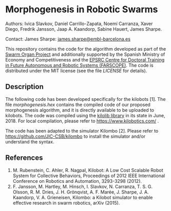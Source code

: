 # Morphogenesis in Robotic Swarms

Authors: Ivica Slavkov, Daniel Carrillo-Zapata, Noemí Carranza, Xaver Diego, Fredrik Jansson, Jaap A. Kaandorp, Sabine Hauert, James Sharpe.

Contact: James Sharpe: james.sharpe@embl-barcelona.es 

This repository contains the code for the algorithm developed as part of the [Swarm Organ Project](http://www.swarm-organ.eu/) and additionally supported by the Spanish Ministry of Economy and Competitiveness and the [EPSRC Centre for Doctoral Training in Future Autonomous and Robotic Systems (FARSCOPE)](http://farscope.bris.ac.uk/). The code is distributed under the MIT license (see the file *LICENSE* for details).



## Description

The following code has been developed specifically for the kilobots [1]. The file *morphogenesis.hex* contains the compiled code of our proposed morphogenesis algorithm, and it is directly available to be uploaded to kilobots. The code was compiled using the [kilolib library](https://github.com/acornejo/kilolib) in its state in June, 2018. For local compilation, please refer to https://www.kilobotics.com/ .

The code has been adapted to the simulator Kilombo [2]. Please refer to https://github.com/JIC-CSB/kilombo to install the simulator and/or understand the syntax.


## References
1. M. Rubenstein, C. Ahler, R. Nagpal, Kilobot: A Low Cost Scalable Robot System for Collective Behaviors, Proceedings of 2012 IEEE International Conference on Robotics and Automation, 3293-3298 (2012).
1. F. Jansson, M. Hartley, M. Hinsch, I. Slavkov, N. Carranza, T. S. G. Olsson, R. M. Dries, J. H. Grönqvist, A. F. Marée, J. Sharpe, J. A. Kaandorp, V. A. Grieneisen, Kilombo: a Kilobot simulator to enable effective research in swarm robotics, arXiv (2015).
